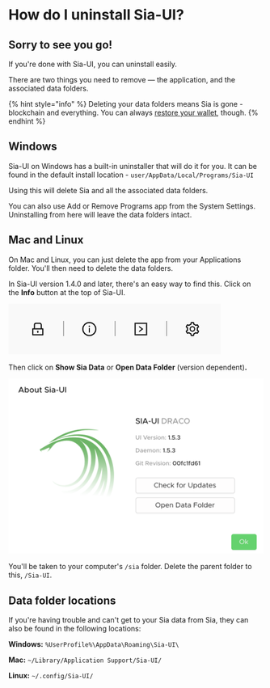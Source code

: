 # How do I uninstall Sia-UI?

## Sorry to see you go!

If you're done with Sia-UI, you can uninstall easily.

There are two things you need to remove — the application, and the associated data folders.

{% hint style="info" %}
Deleting your data folders means Sia is gone - blockchain and everything. You can always [restore your wallet](how-to-restore-a-wallet-from-a-seed-in-sia-ui.md), though.
{% endhint %}

## Windows

Sia-UI on Windows has a built-in uninstaller that will do it for you. It can be found in the default install location -  `user/AppData/Local/Programs/Sia-UI`

Using this will delete Sia and all the associated data folders.

You can also use Add or Remove Programs app from the System Settings. Uninstalling from here will leave the data folders intact.

## Mac and Linux

On Mac and Linux, you can just delete the app from your Applications folder. You'll then need to delete the data folders.

In Sia-UI version 1.4.0 and later, there's an easy way to find this. Click on the **Info** button at the top of Sia-UI.

![](../../.gitbook/assets/uninstall-1.png)

Then click on **Show Sia Data** or **Open Data Folder** \(version dependent\)**.**

![](../../.gitbook/assets/about.png)

You'll be taken to your computer's `/sia` folder. Delete the parent folder to this, `/Sia-UI`.

## Data folder locations

If you're having trouble and can't get to your Sia data from Sia, they can also be found in the following locations:

**Windows:** `%UserProfile%\AppData\Roaming\Sia-UI\`

**Mac:** `~/Library/Application Support/Sia-UI/`

**Linux:** `~/.config/Sia-UI/`

